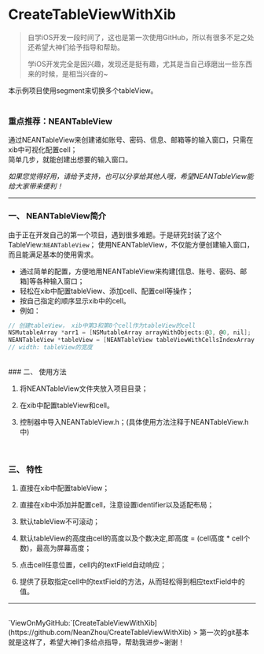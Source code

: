 # CreateTableViewWithXib

> 自学iOS开发一段时间了，这也是第一次使用GitHub，所以有很多不足之处还希望大神们给予指导和帮助。
>
> 学iOS开发完全是因兴趣，发现还是挺有趣，尤其是当自己琢磨出一些东西来的时候，是相当兴奋的~

本示例项目使用segment来切换多个tableView。<br><br>
### **重点推荐：NEANTableView**

通过NEANTableView来创建诸如账号、密码、信息、邮箱等的输入窗口，只需在xib中可视化配置cell；<br>
简单几步，就能创建出想要的输入窗口。<br>

*如果您觉得好用，请给予支持，也可以分享给其他人哦，希望NEANTableView能给大家带来便利！*

------

### 一、 NEANTableView简介

由于正在开发自己的第一个项目，遇到很多难题。于是研究封装了这个TableView:`NEANTableView`；
使用NEANTableView，不仅能方便创建输入窗口，而且能满足基本的使用需求。

*	通过简单的配置，方便地用NEANTableView来构建[信息、账号、密码、邮箱]等各种输入窗口；
* 轻松在xib中配置tableView、添加cell、配置cell等操作；
* 按自己指定的顺序显示xib中的cell。
* 例如：

~~~objective-c
// 创建tableView， xib中第3和第0个cell作为tableView的cell
NSMutableArray *arr1 = [NSMutableArray arrayWithObjects:@3, @0, nil];
NEANTableView *tableView = [NEANTableView tableViewWithCellsIndexArray:arr1 width:w]; 
// width: tableView的宽度
~~~


<br>
### 二、 使用方法

1. 将NEANTableView文件夹放入项目目录；

2. 在xib中配置tableView和cell。

3. 控制器中导入NEANTableView.h；(具体使用方法注释于NEANTableView.h中)

<br>

### 三、 特性

1. 直接在xib中配置tableView；

2. 直接在xib中添加并配置cell，注意设置identifier以及适配布局；

3. 默认tableView不可滚动；

4. 默认tableView的高度由cell的高度以及个数决定,即高度 = (cell高度 * cell个数)，最高为屏幕高度；

5. 点击cell任意位置，cell内的textField自动响应；

6. 提供了获取指定cell中的textField的方法，从而轻松得到相应textField中的值。

------
<br>
`ViewOnMyGitHub:`[CreateTableViewWithXib](https://github.com/NeanZhou/CreateTableViewWithXib)
> 第一次的git基本就是这样了，希望大神们多给点指导，帮助我进步~谢谢！
